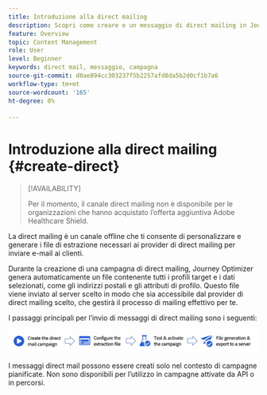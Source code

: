 ```yaml
---
title: Introduzione alla direct mailing
description: Scopri come creare e un messaggio di direct mailing in Journey Optimizer
feature: Overview
topic: Content Management
role: User
level: Beginner
keywords: direct mail, messaggio, campagna
source-git-commit: d8ae894cc303237f5b2257afd8da5b2d0cf1b7a6
workflow-type: tm+mt
source-wordcount: '165'
ht-degree: 0%

---
```


# Introduzione alla direct mailing {#create-direct}

>[!AVAILABILITY]
>
>Per il momento, il canale direct mailing non è disponibile per le organizzazioni che hanno acquistato l’offerta aggiuntiva Adobe Healthcare Shield.
>

La direct mailing è un canale offline che ti consente di personalizzare e generare i file di estrazione necessari ai provider di direct mailing per inviare e-mail ai clienti.

Durante la creazione di una campagna di direct mailing, Journey Optimizer genera automaticamente un file contenente tutti i profili target e i dati selezionati, come gli indirizzi postali e gli attributi di profilo. Questo file viene inviato al server scelto in modo che sia accessibile dal provider di direct mailing scelto, che gestirà il processo di mailing effettivo per te.

I passaggi principali per l’invio di messaggi di direct mailing sono i seguenti:

![](assets/dm-creation-process.png)

I messaggi direct mail possono essere creati solo nel contesto di campagne pianificate. Non sono disponibili per l’utilizzo in campagne attivate da API o in percorsi.


